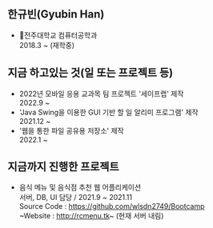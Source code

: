 ## 한규빈(Gyubin Han)
- 🏤전주대학교 컴퓨터공학과<br>2018.3 ~ (재학중)

## 지금 하고있는 것(일 또는 프로젝트 등)
- 2022년 모바일 응용 교과목 팀 프로젝트 '세이프랩' 제작<br>2022.9 ~
- 'Java Swing을 이용한 GUI 기반 할 일 알리미 프로그램' 제작<br>2021.12 ~
- '웹을 통한 파일 공유용 저장소' 제작<br>2022.1 ~

## 지금까지 진행한 프로젝트
- 음식 메뉴 및 음식점 추천 웹 어플리케이션<br>서버, DB, UI 담당 / 2021.9 ~ 2021.11<br>Source Code : https://github.com/wlsdn2749/Bootcamp<br>~Website : http://rcmenu.tk~ (현재 서버 내림)<br>

